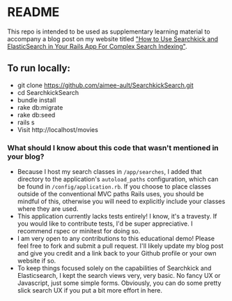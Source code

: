 # README

This repo is intended to be used as supplementary learning material to accompany a blog post on my website titled 
["How to Use Searchkick and ElasticSearch in Your Rails App For Complex Search Indexing"](http://aimeeault.com//development/2016/02/05/how-to-use-searchkick-and-elasticsearch-in-your-rails-app.html).

## To run locally:

* git clone https://github.com/aimee-ault/SearchkickSearch.git
* cd SearchkickSearch
* bundle install
* rake db:migrate
* rake db:seed
* rails s
* Visit http://localhost/movies

### What should I know about this code that wasn't mentioned in your blog?
* Because I host my search classes in `/app/searches`, I added that directory to the application's `autoload_paths` configuration, which can be found in `/config/application.rb`. If you choose to place classes outside of the conventional MVC paths Rails uses, you should be mindful of this, otherwise you will need to explicitly include your classes where they are used.
* This application currently lacks tests entirely! I know, it's a travesty. If you would like to contribute tests, I'd be super appreciative. I recommend rspec or minitest for doing so. 
* I am very open to any contributions to this educational demo! Please feel free to fork and submit a pull request. I'll likely update my blog post and give you credit and a link back to your Github profile or your own website if so.
* To keep things focused solely on the capabilities of Searchkick and Elasticsearch, I kept the search views very, very basic. No fancy UX or Javascript, just some simple forms. Obviously, you can do some pretty slick search UX if you put a bit more effort in here.
